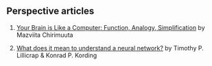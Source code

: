 ## Perspective articles

1. [Your Brain is Like a Computer: Function, Analogy, Simplification](https://drive.google.com/file/d/1qqUHX7n_ITNyqVu_hD7HE_qW1s4eCnkb/view) by Mazviita Chirimuuta

2. [What does it mean to understand a neural network?](https://arxiv.org/abs/1907.06374) by Timothy P. Lillicrap & Konrad P. Kording

